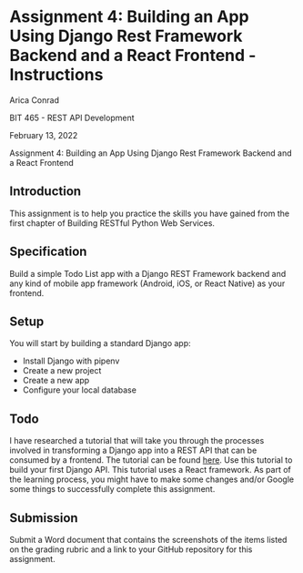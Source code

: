 # Assignment 4: Building an App Using Django Rest Framework Backend and a React Frontend - Instructions

Arica Conrad

BIT 465 - REST API Development

February 13, 2022

Assignment 4: Building an App Using Django Rest Framework Backend and a React Frontend

## Introduction

This assignment is to help you practice the skills you have gained from the first chapter of Building RESTful Python Web Services. 

## Specification

Build a simple Todo List app with a Django REST Framework backend and any kind of mobile app framework (Android, iOS, or React Native) as your frontend. 

## Setup

You will start by building a standard Django app:

- Install Django with pipenv
- Create a new project
- Create a new app
- Configure your local database

## Todo

I have researched a tutorial that will take you through the processes involved in transforming a Django app into a REST API that can be consumed by a frontend. The tutorial can be found [here](https://wsvincent.com/django-rest-framework-react-tutorial/). Use this tutorial to build your first Django API. This tutorial uses a React framework. As part of the learning process, you might have to make some changes and/or Google some things to successfully complete this assignment.

## Submission

Submit a Word document that contains the screenshots of the items listed on the grading rubric and a link to your GitHub repository for this assignment.
